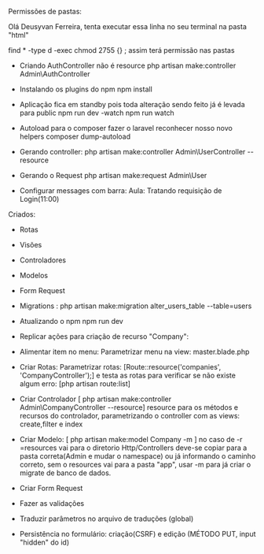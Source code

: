Permissões de pastas:

Olá Deusyvan Ferreira, tenta executar essa linha no seu terminal na pasta "html" 

find * -type d -exec chmod 2755 {} \;
assim terá permissão nas pastas

- Criando AuthController não é resource
php artisan make:controller Admin\AuthController

- Instalando os plugins do npm
npm install

- Aplicação fica em standby pois toda alteração sendo feito já é levada para public
npm run dev -watch 
npm run watch 

- Autoload para o composer fazer o laravel reconhecer nosso novo helpers
composer dump-autoload

- Gerando controller:
php artisan make:controller Admin\UserController --resource

- Gerando o Request
php artisan make:request Admin\User

- Configurar messages com barra: Aula: Tratando requisição de Login(11:00)

Criados:
- Rotas
- Visões
- Controladores
- Modelos
- Form Request
- Migrations : php artisan make:migration alter_users_table --table=users 

- Atualizando o npm 
npm run dev

- Replicar ações para criação de recurso "Company":

 - Alimentar item no menu: Parametrizar menu na view: master.blade.php 

 - Criar Rotas: Parametrizar rotas: [Route::resource('companies', 'CompanyController');] e testa as rotas para verificar se não existe algum erro: [php artisan route:list]

 - Criar Controlador [ php artisan make:controller Admin\CompanyController --resource] resource para os métodos e recursos do controlador, parametrizando o controller com as views: create,filter e index

 - Criar Modelo: [ php artisan make:model Company -m ] no caso de -r =resources vai para o diretorio Http/Controllers deve-se copiar para a pasta correta(Admin e mudar o namespace) ou já informando o caminho correto, sem o resources vai para a pasta "app", usar -m para já criar o migrate de banco de dados.  

 - Criar Form Request
 - Fazer as validações
 - Traduzir parâmetros no arquivo de traduções (global)
 - Persistência no formulário: 
    criação(CSRF) e 
    edição (MÉTODO PUT, input "hidden" do id)

